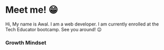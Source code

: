 # Meet me! :grin:
Hi, My name is Awal. I am a web developer. I am currently enrolled at the Tech Educator bootcamp. See you around! :wink: 

### Growth Mindset
